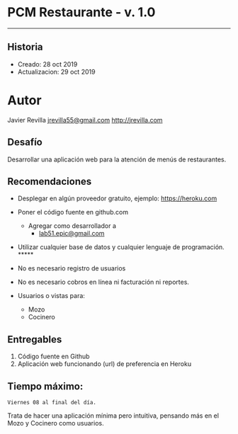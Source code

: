 # PCM Restaurante - v. 1.0
------------------

## Historia
- Creado:         28 oct 2019
- Actualizacion:  29 oct 2019

# Autor
Javier Revilla
jrevilla55@gmail.com
http://jrevilla.com


Desafío 
--------
Desarrollar una aplicación web para la atención de menús de restaurantes.


Recomendaciones
----------------
- Desplegar en algún proveedor gratuito, ejemplo: https://heroku.com 

- Poner el código fuente en github.com
	- Agregar como desarrollador a
		- lab51.epic@gmail.com 

- Utilizar cualquier base de datos y cualquier lenguaje de programación.	*****

- No es necesario registro de usuarios

- No es necesario cobros en línea ni facturación ni reportes. 

- Usuarios o vistas para:
	- Mozo 
	- Cocinero 


## Entregables
1. Código fuente en Github
2. Aplicación web funcionando (url) de preferencia en Heroku


## Tiempo máximo: 
	Viernes 08 al final del día.

Trata de hacer una aplicación mínima pero intuitiva, pensando más en el Mozo y Cocinero como usuarios.

